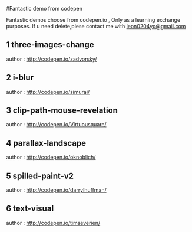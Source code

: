 #Fantastic  demo from codepen

Fantastic demos choose from codepen.io , Only as a learning exchange purposes.
If u need delete,plese contact me with leon0204yo@gmail.com


## 1 three-images-change

author : http://codepen.io/zadvorsky/

## 2 i-blur

author : http://codepen.io/simurai/

## 3 clip-path-mouse-revelation

author : http://codepen.io/Virtuousquare/

## 4 parallax-landscape

author : http://codepen.io/oknoblich/

## 5 spilled-paint-v2

author : http://codepen.io/darrylhuffman/

## 6 text-visual

author : http://codepen.io/timseverien/

